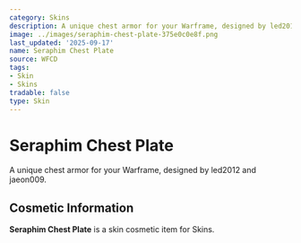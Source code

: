 ```yaml
---
category: Skins
description: A unique chest armor for your Warframe, designed by led2012 and jaeon009.
image: ../images/seraphim-chest-plate-375e0c0e8f.png
last_updated: '2025-09-17'
name: Seraphim Chest Plate
source: WFCD
tags:
- Skin
- Skins
tradable: false
type: Skin
---
```


# Seraphim Chest Plate

A unique chest armor for your Warframe, designed by led2012 and jaeon009.

## Cosmetic Information

**Seraphim Chest Plate** is a skin cosmetic item for Skins.

